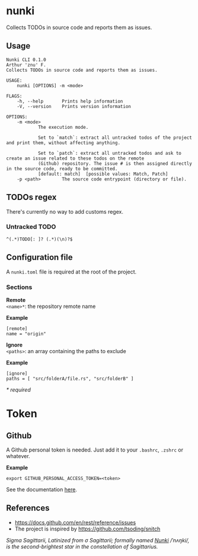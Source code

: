 # nunki
Collects TODOs in source code and reports them as issues.

## Usage

```
Nunki CLI 0.1.0
Arthur 'znu' F.
Collects TODOs in source code and reports them as issues.

USAGE:
    nunki [OPTIONS] -m <mode>

FLAGS:
    -h, --help       Prints help information
    -V, --version    Prints version information

OPTIONS:
    -m <mode>
            The execution mode.
            
            Set to `match`: extract all untracked todos of the project and print them, without affecting anything.
            
            Set to `patch`: extract all untracked todos and ask to create an issue related to these todos on the remote
            (Github) repository. The issue # is then assigned directly in the source code, ready to be committed.
            [default: match]  [possible values: Match, Patch]
    -p <path>        The source code entrypoint (directory or file).
```

## TODOs regex
There's currently no way to add customs regex.

### Untracked TODO

	^(.*)TODO[: ]? (.*)(\n)?$

## Configuration file
A `nunki.toml` file is required at the root of the project.  

### Sections

__Remote__  
`<name>*`: the repository remote name 

__Example__

```
[remote]
name = "origin"
```

__Ignore__  
`<paths>`: an array containing the paths to exclude

__Example__

```
[ignore]
paths = [ "src/folderA/file.rs", "src/folderB" ]
```

_* required_

# Token

## Github

A Github personal token is needed. Just add it to your `.bashrc`, `.zshrc` or whatever.

__Example__

    export GITHUB_PERSONAL_ACCESS_TOKEN=<token>

See the documentation [here](https://docs.github.com/en/github/authenticating-to-github/keeping-your-account-and-data-secure/creating-a-personal-access-token).

## References
* https://docs.github.com/en/rest/reference/issues
* The project is inspired by https://github.com/tsoding/snitch

_Sigma Sagittarii, Latinized from σ Sagittarii; formally named [Nunki](https://en.wikipedia.org/wiki/Sigma_Sagittarii) /ˈnʌŋki/, is the second-brightest star in the constellation of Sagittarius._

